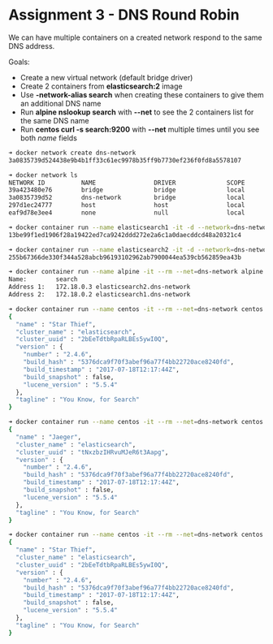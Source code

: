 # Assignment 3 - DNS Round Robin

We can have multiple containers on a created network respond to the same DNS address.

Goals:

- Create a new virtual network (default bridge driver)
- Create 2 containers from **elasticsearch:2** image
- Use **-network-alias search** when creating these containers to give them an additional DNS name
- Run **alpine nslookup search** with **--net** to see the 2 containers list for the same DNS name
- Run **centos curl -s search:9200** with **--net** multiple times until you see both *name* fields

```bash
➜ docker network create dns-network
3a0835739d524438e9b4b1ff33c61ec9978b35ff9b7730ef236f0fd8a5578107

➜ docker network ls
NETWORK ID          NAME                DRIVER              SCOPE
39a423480e76        bridge              bridge              local
3a0835739d52        dns-network         bridge              local
297d1ec24777        host                host                local
eaf9d78e3ee4        none                null                local

➜ docker container run --name elasticsearch1 -it -d --network=dns-network --network-alias search elasticsearch:2
13be99f1ed1906f28a19422ed7ca9242ddd272e2a6c1a0daecddcd48a20321c4

➜ docker container run --name elasticsearch2 -it -d --network=dns-network --network-alias search elasticsearch:2
255b67366de330f344a528abcb96193102962ab7900044ea539cb562859ea43b

➜ docker container run --name alpine -it --rm --net=dns-network alpine nslookup search
Name:        search
Address 1:   172.18.0.3 elasticsearch2.dns-network
Address 2:   172.18.0.2 elasticsearch1.dns-network

➜ docker container run --name centos -it --rm --net=dns-network centos curl -s search:9200
{
  "name" : "Star Thief",
  "cluster_name" : "elasticsearch",
  "cluster_uuid" : "2bEeTdtbRpaRLBEs5ywI0Q",
  "version" : {
    "number" : "2.4.6",
    "build_hash" : "5376dca9f70f3abef96a77f4bb22720ace8240fd",
    "build_timestamp" : "2017-07-18T12:17:44Z",
    "build_snapshot" : false,
    "lucene_version" : "5.5.4"
  },
  "tagline" : "You Know, for Search"
}

➜ docker container run --name centos -it --rm --net=dns-network centos curl -s search:9200
{
  "name" : "Jaeger",
  "cluster_name" : "elasticsearch",
  "cluster_uuid" : "tNxzbzIHRvuMJeR6t3Aapg",
  "version" : {
    "number" : "2.4.6",
    "build_hash" : "5376dca9f70f3abef96a77f4bb22720ace8240fd",
    "build_timestamp" : "2017-07-18T12:17:44Z",
    "build_snapshot" : false,
    "lucene_version" : "5.5.4"
  },
  "tagline" : "You Know, for Search"
}

➜ docker container run --name centos -it --rm --net=dns-network centos curl -s search:9200
{
  "name" : "Star Thief",
  "cluster_name" : "elasticsearch",
  "cluster_uuid" : "2bEeTdtbRpaRLBEs5ywI0Q",
  "version" : {
    "number" : "2.4.6",
    "build_hash" : "5376dca9f70f3abef96a77f4bb22720ace8240fd",
    "build_timestamp" : "2017-07-18T12:17:44Z",
    "build_snapshot" : false,
    "lucene_version" : "5.5.4"
  },
  "tagline" : "You Know, for Search"
}
```

